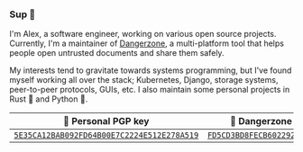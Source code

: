 ### Sup 👋

I'm Alex, a software engineer, working on various open source projects.
Currently, I'm a maintainer of [Dangerzone](https://dangerzone.rocks/), a
multi-platform tool that helps people open untrusted documents and share them
safely.

My interests tend to gravitate towards systems programming, but I've found
myself working all over the stack; Kubernetes, Django, storage systems,
peer-to-peer protocols, GUIs, etc. I also maintain some personal projects in
Rust 🦀 and Python 🐍.

| :key: Personal PGP key | :key: Dangerzone code signing key |
|-------------------------|----------|
| [`5E35CA12BAB092FD64B00E7C2224E512E278A519`](https://github.com/apyrgio/apyrgio/blob/main/5E35CA12BAB092FD64B00E7C2224E512E278A519.asc) | [`FD5CD3BD8FECB602292B61F7B6C15EBA0357C9AA`](https://github.com/apyrgio/apyrgio/blob/main/FD5CD3BD8FECB602292B61F7B6C15EBA0357C9AA.asc) |
